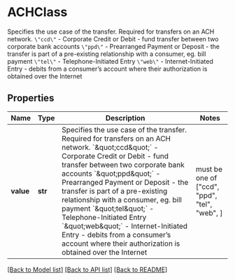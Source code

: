# ACHClass

Specifies the use case of the transfer. Required for transfers on an ACH network.  `\"ccd\"` - Corporate Credit or Debit - fund transfer between two corporate bank accounts  `\"ppd\"` - Prearranged Payment or Deposit - the transfer is part of a pre-existing relationship with a consumer, eg. bill payment  `\"tel\"` - Telephone-Initiated Entry  `\"web\"` - Internet-Initiated Entry - debits from a consumer’s account where their authorization is obtained over the Internet

## Properties
Name | Type | Description | Notes
------------ | ------------- | ------------- | -------------
**value** | **str** | Specifies the use case of the transfer. Required for transfers on an ACH network.  &#x60;\&quot;ccd\&quot;&#x60; - Corporate Credit or Debit - fund transfer between two corporate bank accounts  &#x60;\&quot;ppd\&quot;&#x60; - Prearranged Payment or Deposit - the transfer is part of a pre-existing relationship with a consumer, eg. bill payment  &#x60;\&quot;tel\&quot;&#x60; - Telephone-Initiated Entry  &#x60;\&quot;web\&quot;&#x60; - Internet-Initiated Entry - debits from a consumer’s account where their authorization is obtained over the Internet |  must be one of ["ccd", "ppd", "tel", "web", ]

[[Back to Model list]](../README.md#documentation-for-models) [[Back to API list]](../README.md#documentation-for-api-endpoints) [[Back to README]](../README.md)


